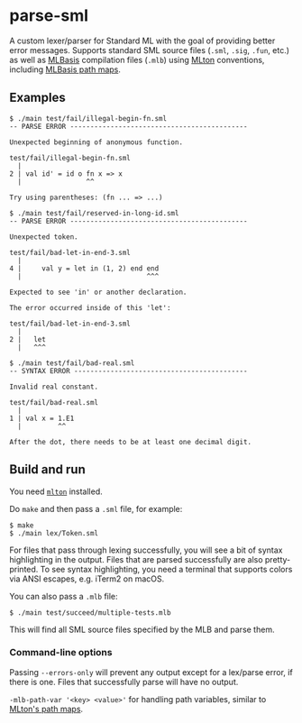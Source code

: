 # parse-sml

A custom lexer/parser for Standard ML with the goal of providing
better error messages. Supports standard SML source files
(`.sml`, `.sig`, `.fun`, etc.) as well as
[MLBasis](http://mlton.org/MLBasis) compilation files (`.mlb`) using
[MLton](https://github.com/MLton/mlton) conventions,
including [MLBasis path maps](http://mlton.org/MLBasisPathMap).

## Examples

```
$ ./main test/fail/illegal-begin-fn.sml
-- PARSE ERROR --------------------------------------------

Unexpected beginning of anonymous function.

test/fail/illegal-begin-fn.sml
  |
2 | val id' = id o fn x => x
  |                ^^

Try using parentheses: (fn ... => ...)
```

```
$ ./main test/fail/reserved-in-long-id.sml
-- PARSE ERROR --------------------------------------------

Unexpected token.

test/fail/bad-let-in-end-3.sml
  |
4 |     val y = let in (1, 2) end end
  |                               ^^^

Expected to see 'in' or another declaration.

The error occurred inside of this 'let':

test/fail/bad-let-in-end-3.sml
  |
2 |   let
  |   ^^^
```

```
$ ./main test/fail/bad-real.sml
-- SYNTAX ERROR -------------------------------------------

Invalid real constant.

test/fail/bad-real.sml
  |
1 | val x = 1.E1
  |         ^^

After the dot, there needs to be at least one decimal digit.
```

## Build and run

You need [`mlton`](http://mlton.org/) installed.

Do `make` and then pass a `.sml` file, for example:
```
$ make
$ ./main lex/Token.sml
```

For files that pass through lexing successfully, you will see a bit of syntax
highlighting in the output. Files that are parsed successfully are
also pretty-printed. To see syntax highlighting, you need a terminal that
supports colors via ANSI escapes, e.g. iTerm2 on macOS.

You can also pass a `.mlb` file:
```
$ ./main test/succeed/multiple-tests.mlb
```
This will find all SML source files specified by the MLB and parse them.

### Command-line options

Passing `--errors-only` will prevent any output except for a lex/parse error,
if there is one. Files that successfully parse will have no output.

`-mlb-path-var '<key> <value>'` for handling path variables, similar to
[MLton's path maps](http://mlton.org/MLBasisPathMap).
